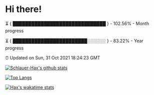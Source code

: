 # Hi there!

⏳ { ██████████████████████████████ } - 102.56% - Month progress

⏳ { ████████████████████████░░░░░░ } - 83.22% - Year progress

⏰ Updated on Sun, 31 Oct 2021 18:24:23 GMT


[![Schlauer-Hax's github stats](https://github-readme-stats.vercel.app/api?username=Schlauer-Hax&show_icons=true&theme=dark&count_private=true)](https://github.com/Schlauer-Hax)


[![Top Langs](https://github-readme-stats.vercel.app/api/top-langs/?username=Schlauer-Hax&layout=compact&theme=dark)](https://github.com/Schlauer-Hax?tab=repositories)


[![Hax's wakatime stats](https://github-readme-stats.vercel.app/api/wakatime?username=Hax&theme=dark)](https://wakatime.com/@Hax)


